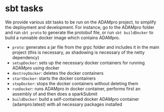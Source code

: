 sbt tasks
====================

We provide various sbt tasks to be run on the ADAMpro project, to simplify the deployment and development. For instance, go to the ADAMpro folder and run `sbt proto` to generate the protobuf file, or run `sbt buildDocker` to build a runnable docker image which contains ADAMpro.

*   `proto`: generates a jar file from the grpc folder and includes it in the main project (this is necessary, as shadowing is necessary of the netty dependency)
*   `setupDocker`: sets up the necessary docker containers for running ADAMpro using docker
*   `destroyDocker`: deletes the docker containers
*   `startDocker`: starts the docker containers
*   `stopDocker`: stops the docker containers without deleting them
*   `runDocker`: runs ADAMpro in docker container, performs first an assembly of and then does a sparkSubmit
*   `buildDocker`: build a self-contained docker ADAMpro container (adampro:latest) with all necessary packages installed